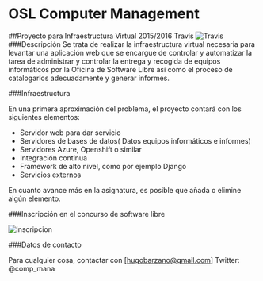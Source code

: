 # OSL Computer Management

##Proyecto para Infraestructura Virtual 2015/2016
Travis ![Travis](https://travis-ci.org/hugobarzano/osl-computer-management.svg?branch=master)
###Descripción
Se trata de realizar la infraestructura virtual necesaria para levantar una aplicación web que se encargue de controlar y automatizar la tarea de administrar y controlar la entrega y recogida de equipos informáticos por la Oficina de Software Libre así como el proceso de catalogarlos adecuadamente y generar informes.

###Infraestructura

En una primera aproximación del problema, el proyecto contará con los siguientes elementos:

- Servidor web para dar servicio
- Servidores de bases de datos( Datos equipos informáticos e informes)
- Servidores Azure, Openshift o similar
- Integración continua
- Framework de alto nivel, como por ejemplo Django 
- Servicios externos

En cuanto avance más en la asignatura, es posible que añada o elimine algún elemento. 


###Inscripción en el concurso de software libre

![inscripcion](https://www.dropbox.com/s/7yrlzu2pkvbtobb/concurso.png?dl=1)

###Datos de contacto

Para cualquier cosa, contactar con [hugobarzano@gmail.com]
Twitter: @comp_mana

